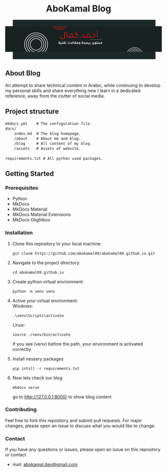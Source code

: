 <div style="text-align: center;">

# AboKamal Blog <img src="./docs/assets/logo.png" style="width: 25px">

![](./docs/assets/banner.png)
</div>

## About Blog
An attempt to share technical content in Arabic, while continuing to develop my personal skills and share everything new I learn in a dedicated reference, away from the clutter of social media.

## Project structure

    mkdocs.yml    # The configuration file.
    docs/
        index.md  # The blog homepage.
        /about    # About me and blog.
        /blog     # All content of my blog.
        /assets   # Assets of website.

    requirements.txt # All python used packages.

## Getting Started
### Prerequisites
- Python
- MkDocs 
- MkDocs Material 
- MkDocs Material Extensions
- MkDocs Glightbox

### Installation
1. Clone this repository to your local machine:
    ```shell
    git clone https://github.com/abokamal09/abokamal09.github.io.git
    ```

2. Navigate to the project directory:  
    ```shell
    cd abokamal09.github.io
    ```

3. Create python virtual environment:  
    ```shell
    python -m venv venv
    ```

4. Active your virtual environment:  
    Windows:  
    ```shell
    .\venv\Scripts\activate
    ```  
    Linux:  
    ```shell
    source ./venv/bin/activate
    ```
    
    If you see (venv) before the path, your environment is activated correctly.

5. Install nessery packages
    ```shell
    pip intsll -r requirements.txt
    ```

6. Now lets check our blog
    ```shell
    mkdocs serve
    ```
    go to  http://127.0.0.1:8000/ to show blog content

### Contributing
Feel free to fork this repository and submit pull requests. For major changes, please open an issue to discuss what you would like to change.

### Contact
If you have any questions or issues, please open an issue on this repository or contact 
- mail: abokamal.dev@gmail.com